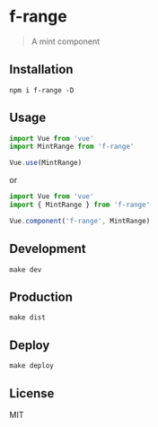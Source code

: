 # f-range
> A mint component

## Installation
```shell
npm i f-range -D
```

## Usage
```javascript
import Vue from 'vue'
import MintRange from 'f-range'

Vue.use(MintRange)
```

or

```javascript
import Vue from 'vue'
import { MintRange } from 'f-range'

Vue.component('f-range', MintRange)
```

## Development

```shell
make dev
```

## Production
```
make dist
```

## Deploy
```shell
make deploy
```

## License
MIT
